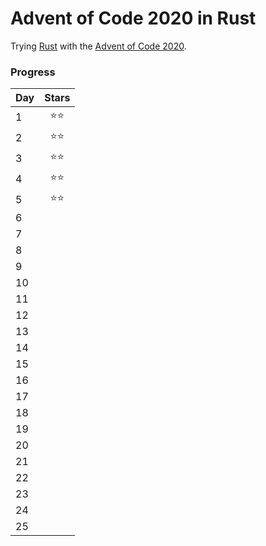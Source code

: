 # Advent of Code 2020 in Rust

Trying [Rust](https://www.rust-lang.org/learn/get-started) with the [Advent of Code 2020](https://adventofcode.com/2020).

### Progress
|Day|Stars|
|---|:---:|
| 1 |⭐️⭐ |
| 2 |⭐️⭐ |
| 3 |⭐⭐ |
| 4 |⭐⭐ |
| 5 |⭐⭐ |
| 6 |     |
| 7 |     |
| 8 |     |
| 9 |     |
| 10|     |
| 11|     |
| 12|     |
| 13|     |
| 14|     |
| 15|     |
| 16|     |
| 17|     |
| 18|     |
| 19|     |
| 20|     |
| 21|     |
| 22|     |
| 23|     |
| 24|     |
| 25|     |